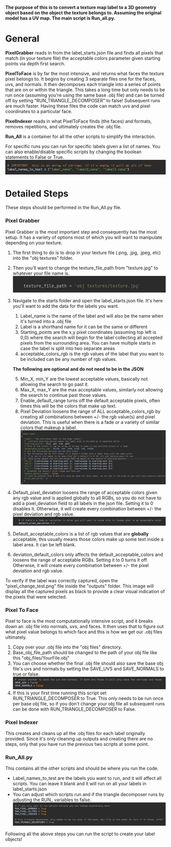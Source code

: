 **The purpose of this is to convert a texture map label to a 3D geometry object based on
the object the texture belongs to. Assuming the original model has a UV map.
The main script is Run_all.py.**


# General

**PixelGrabber** reads in from the label_starts.json file and finds all pixels that match
(in your texture file) the acceptable colors parameter given starting points via depth first search.

**PixelToFace** is by far the most intensive, and returns what faces the texture pixel belongs to.
It begins by creating 3 separate files one for the faces, uvs, and normals. It then decomposes
each triangle into a series of points that are on or within the triangle.
This takes a long time but only needs to be run once (assuming you're using the same base .obj file)
and can be turned off by setting "RUN_TRIANGLE_DECOMPOSER" to false! Subsequent runs are much
faster. Having these files the code can match uvs and pixel coordinates to a particular face.

**PixelIndexer** reads in what PixelToFace finds (the faces) and formats, removes repetitions, 
and ultimately creates the .obj file.

**Run_All** is a container for all the other scripts to simplify the interaction.

For specific runs you can run for specific labels given a list of names.
You can also enable/disable specific scripts by changing the boolean statements to False or True.
![img.png](/misc/label_list_example.png)


# Detailed Steps

These steps should be performed in the Run_All.py file.

### Pixel Grabber

Pixel Grabber is the most important step and consequently has the most setup. It has a variety of 
options most of which you will want to manipulate depending on your texture.
1. The first thing to do is to drop in your texture file (.png, .jpg, .jpeg, etc)
into the "obj textures" folder. 
2. Then you'll want to change the texture_file_path from "texture.jpg"
to whatever your file name is.
![img.png](/misc/texture_file_path.png)
3. Navigate to the starts folder and open the label_starts.json file. It's here you'll want to
add the data for the labels you want.
   1. Label_name is the name of the label and will also be the name when it's turned into a .obj file
   2. Label is a shorthand name for it can be the same or different
   3. Starting_points  are the x,y pixel coordinates (assuming top left is 0,0) where the search will begin for the 
   label collecting all accepted pixels from the surrounding area.
   You can have multiple starts in case the label is split into two separate areas
   4. acceptable_colors_rgb is the rgb values of the label that you want to be included can be any number of rgb values.
   
   **The following are optional and do not need to be in the JSON**

   5. Min_X, min_Y are the lowest acceptable values, basically not allowing the search to go past
   it.
   6. Max_X, max_Y are the max acceptable values, similarly not allowing the search to continue past those values.
   7. Enable_default_range turns off the default acceptable pixels, often times this will be the colors 
   that make up text.
   8. Pixel Deviation loosens the range of ALL acceptable_colors_rgb by creating all combinations
   between +/- the rgb value(s) and pixel deviation. This is useful when there is a fade or
   a variety of similar colors that makeup a label.
 ![img.png](/misc/json_format.png)
   
4. Default_pixel_deviation loosens the range of acceptable colors given any rgb value
and is applied globally to all RGBs, so you do not have to add a pixel_deviation field
to all labels in the json file. Setting it to 0 disables it. Otherwise, it will create
every combination between +/- the pixel deviation and rgb value.
![img.png](/misc/default_pixel_deviation.png)
5. Default_acceptable_colors is a list of rgb values that are **globally** acceptable,
this usually means those colors make up some text inside a label area. It can be left blank.
6. deviation_default_colors only affects the default_acceptable_colors and loosens the range 
of acceptable RGBs. Setting it to 0 turns it off. Otherwise, it will create
every combination between +/- the pixel deviation and rgb value.

To verify if the label was correctly captured, open the "pixel_change_test.png" file inside the "outputs" folder.
This image will display all the captured pixels as black to provide a clear visual indication of the pixels that were selected.

### Pixel To Face
Pixel to face is the most computationally intensive script, and it breaks down an .obj file
into normals, uvs, and faces. It then uses that to figure out what pixel value belongs to which face
and this is how we get our .obj files ultimately.
1. Copy over your .obj file into the "obj files" directory.
2. Base_obj_file_path should be changed to the path of your obj file like this "obj_files/YourFile.obj"
3. You can choose whether the final .obj file should also save the base obj file's uvs and normals by 
setting the SAVE_UVS and SAVE_NORMALS to true or false.
![img.png](/misc/save_normals.png)
4. If this is your first time running this script set RUN_TRIANGLE_DECOMPOSER to True. This only needs
to be run once per base obj file, so if you don't change your obj file all subsequent runs can be done 
with RUN_TRIANGLE_DECOMPOSER to False.


### Pixel Indexer
This creates and cleans up all the .obj files for each label originally provided.
Since it's only cleaning up outputs and creating there are no steps, only that you have run the previous
two scripts at some point.


### Run_All.py
This contains all the other scripts and should be where you run the code.

- Label_names_to_test are the labels you want to run, and it will affect all scripts. 
You can leave it blank and it will run on all your labels in label_starts.json
- You can adjust which scripts run and if the triangle decomposer runs by adjusting the RUN_ variables to false.
![img_1.png](/misc/script%20booleans.png)

Following all the above steps you can run the script to create your label objects!